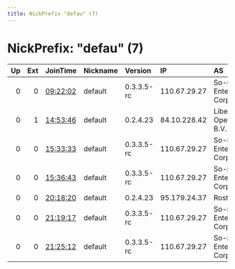 ```yaml
---
title: NickPrefix "defau" (7)
---
```


# NickPrefix: "defau" (7)

|   Up |   Ext | JoinTime                                                                                            | Nickname   | Version    | IP           | AS                               | CC   |   ORp |   Dirp | OS      | Contact   |   eFamMembers |
|-----:|------:|:----------------------------------------------------------------------------------------------------|:-----------|:-----------|:-------------|:---------------------------------|:-----|------:|-------:|:--------|:----------|--------------:|
|    0 |     0 | [09:22:02](https://metrics.torproject.org/rs.html#details/33C3844D73544251812F40EB9AEBE974BB587B5B) | default    | 0.3.3.5-rc | 110.67.29.27 | So-net Entertainment Corporation | jp   | 21093 |      0 | Windows | None      |             1 |
|    0 |     1 | [14:53:46](https://metrics.torproject.org/rs.html#details/BC92EBEED4AA6B0ACC93A0B08B011B483212325F) | default    | 0.2.4.23   | 84.10.228.42 | Liberty Global Operations B.V.   | pl   |   443 |   9030 | Windows | None      |             1 |
|    0 |     0 | [15:33:33](https://metrics.torproject.org/rs.html#details/26054AB1D5204EE67C1CF49BAE366AB8002A1103) | default    | 0.3.3.5-rc | 110.67.29.27 | So-net Entertainment Corporation | jp   | 21093 |      0 | Windows | None      |             1 |
|    0 |     0 | [15:36:43](https://metrics.torproject.org/rs.html#details/BB0FD0208CED48ED1DDA43A8C97F1F7D6D9229DE) | default    | 0.3.3.5-rc | 110.67.29.27 | So-net Entertainment Corporation | jp   | 21093 |      0 | Windows | None      |             1 |
|    0 |     0 | [20:18:20](https://metrics.torproject.org/rs.html#details/1683CFBB7EDB21BC82448445514E6682A673F066) | default    | 0.2.4.23   | 95.179.24.37 | Rostelecom                       | ru   |   443 |   9030 | Windows | None      |             1 |
|    0 |     0 | [21:19:17](https://metrics.torproject.org/rs.html#details/485770E3891EEEA2692089DD84896F30DEE03CDD) | default    | 0.3.3.5-rc | 110.67.29.27 | So-net Entertainment Corporation | jp   | 21093 |      0 | Windows | None      |             1 |
|    0 |     0 | [21:25:12](https://metrics.torproject.org/rs.html#details/C45603B9210AD8F326D71F94E192E6ABC0DF3A34) | default    | 0.3.3.5-rc | 110.67.29.27 | So-net Entertainment Corporation | jp   | 21093 |      0 | Windows | None      |             1 |
